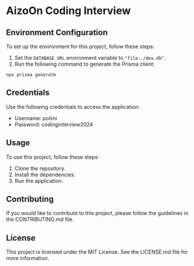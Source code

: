 # AizoOn Coding Interview

## Environment Configuration

To set up the environment for this project, follow these steps:

1. Set the `DATABASE_URL` environment variable to `"file:./dev.db"`.
2. Run the following command to generate the Prisma client:

```shell
npx prisma generate
```

## Credentials

Use the following credentials to access the application:

- Username: polimi
- Password: codinginterview2024

## Usage

To use this project, follow these steps:

1. Clone the repository.
2. Install the dependencies.
3. Run the application.

## Contributing

If you would like to contribute to this project, please follow the guidelines in the CONTRIBUTING.md file.

## License

This project is licensed under the MIT License. See the LICENSE.md file for more information.
